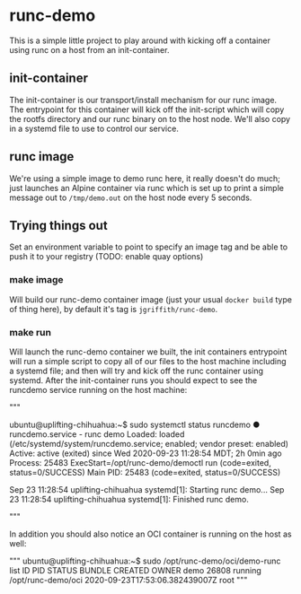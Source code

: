 # runc-demo

This is a simple little project to play around with kicking off a container using runc on a host from an init-container.

## init-container

The init-container is our transport/install mechanism for our runc image.  The entrypoint for this container will kick off the init-script
which will copy the rootfs directory and our runc binary on to the host node.  We'll also copy in a systemd file to use to control our service.

## runc image

We're using a simple image to demo runc here, it really doesn't do much; just launches an Alpine container via runc which is set up to print
a simple message out to `/tmp/demo.out` on the host node every 5 seconds.

##  Trying things out

Set an environment variable to point to specify an image tag and be able to push it to your registry (TODO: enable quay options)

### make image

Will build our runc-demo container image (just your usual `docker build` type of thing here), by default it's tag is `jgriffith/runc-demo`. 

### make run

Will launch the runc-demo container we built, the init containers entrypoint will run a simple script to copy all of our files 
to the host machine including a systemd file; and then will try and kick off the runc container using systemd.  After the init-container runs you
should expect to see the runcdemo service running on the host machine:


"""

ubuntu@uplifting-chihuahua:~$ sudo systemctl status runcdemo
● runcdemo.service - runc demo
     Loaded: loaded (/etc/systemd/system/runcdemo.service; enabled; vendor preset: enabled)
     Active: active (exited) since Wed 2020-09-23 11:28:54 MDT; 2h 0min ago
    Process: 25483 ExecStart=/opt/runc-demo/democtl run (code=exited, status=0/SUCCESS)
   Main PID: 25483 (code=exited, status=0/SUCCESS)

Sep 23 11:28:54 uplifting-chihuahua systemd[1]: Starting runc demo...
Sep 23 11:28:54 uplifting-chihuahua systemd[1]: Finished runc demo.

"""

In addition you should also notice an OCI container is running on the host as well:

"""
ubuntu@uplifting-chihuahua:~$ sudo /opt/runc-demo/oci/demo-runc list
ID          PID         STATUS      BUNDLE               CREATED                          OWNER
demo        26808       running     /opt/runc-demo/oci   2020-09-23T17:53:06.382439007Z   root
"""

